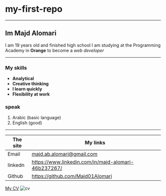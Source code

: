 # my-first-repo
___
## Im Majd Alomari
I am 19 years old and finished high school
I am studying at the Programming Academy in **Orange** to become a *web developer* 
____
### My skills
* **Analytical**
* **Creative thinking**
* **I learn quickly**
* **Flexibility at work** 

### speak 

1. Arabic (basic language)
2. English (good)
________

| The site | My links|
| --- | --- |
|Email|majd.ab.alomari@gmail.com
|linkedn|https://www.linkedin.com/in/majd-alomari-46b237267/
|Github|https://github.com/Majd01Alomari

[My CV](https://drive.google.com/file/d/1oBav4hxqJZTEKCpBLzHVAQakBp7kI4p7/view?usp=sharing)
![cv](https://cdn-icons-png.flaticon.com/512/2666/2666421.png)
